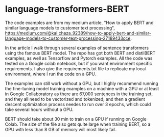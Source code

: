 # language-transformers-BERT

The code examples are from my medium article, "How to apply BERT and similar language models to customer text processing", https://medium.com/@kai.chaza_92389/how-to-apply-bert-and-similar-language-models-to-customer-text-processing-27189433cce.

In the article I walk through several examples of sentence transformers using the famous BERT model. The repo has got both BERT and distilBERT examples, as well as Tensorflow and Pytorch examples. All the code was tested on a Google colab notebook, but if you want environment specific requirements. I also give the requirements.txt file to replicate my local environment, where I run the code on a GPU. 

The examples can still work without a GPU, but I highly recommend running the fine-tuning model training examples on a machine with a GPU or at least in Google Collaboratory as there are 67,000 sentences in the training set, and they all need to be vectorized and tokenized, and then a gradient descent optimization process needes to run over 3 epochs, which could take several hours without a GPU. 

BERT should take about 30 min to train on a GPU if running on Google Colab. The size of the file also gets quite large when training BERT, so a GPU with less than 8 GB of memory will most likely fail.
